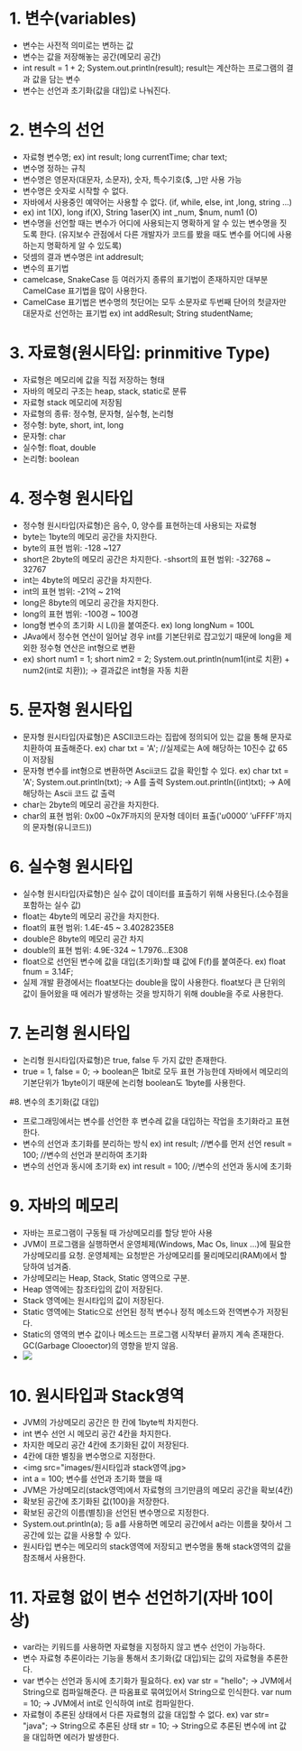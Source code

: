 # 1. 변수(variables)
- 변수는 사전적 의미로는 변하는 값
- 변수는 값을 저장해놓는 공간(메모리 공간)
- int result = 1 + 2;
  System.out.println(result);
  result는 계산하는 프로그램의 결과 값을 담는 변수
- 변수는 선언과 초기화(값을 대입)로 나눠진다.

# 2. 변수의 선언
- 자료형 변수명;
  ex) int result; long currentTime; char text;
- 변수명 정하는 규칙
 - 변수명은 영문자(대문자, 소문자), 숫자, 특수기호($, _)만 사용 가능
 - 변수명은 숫자로 시작할 수 없다.
 - 자바에서 사용중인 예약어는 사용할 수 없다. (if, while, else, int ,long, string ...)
 - ex) int 1(X), long if(X), String 1aser(X)
   int _num, $num, num1 (O)  
 - 변수명을 선언할 때는 변수가 어디에 사용되는지 명확하게 알 수 있는 변수명을 짓도록 한다. (유지보수 관점에서 다른 개발자가 코드를 봤을 때도 변수를 어디에 사용하는지 명확하게 알 수 있도록)
 - 덧셈의 결과 변수명은 int addresult;
 - 변수의 표기법
  - camelcase, SnakeCase 등 여러가지 종류의 표기법이 존재하지만 대부분 CamelCase 표기법을 많이 사용한다.
  - CamelCase 표기법은 변수명의 첫단어는 모두 소문자로 두번째 단어의 첫글자만 대문자로 선언하는 표기법 ex) int addResult;   String studentName;

# 3. 자료형(원시타입: prinmitive Type)
- 자료형은 메모리에 값을 직접 저장하는 형태
- 자바의 메모리 구조는 heap, stack, static로 분류
- 자료형 stack 메모리에 저장됨
- 자료형의 종류: 정수형, 문자형, 실수형, 논리형
- 정수형: byte, short, int, long
- 문자형: char
- 실수형: float, double
- 논리형: boolean

# 4. 정수형 원시타입
- 정수형 원시타입(자료형)은 음수, 0, 양수를 표현하는데 사용되는 자료형
- byte는 1byte의 메모리 공간을 차지한다.
- byte의 표현 범위: -128 ~127
- short은 2byte의 메모리 공간은 차지한다.
-shsort의 표현 범위: -32768 ~ 32767
- int는 4byte의 메모리 공간을 차지한다.
- int의 표현 범위: -21억 ~ 21억
- long은 8byte의 메모리 공간을 차지한다.
- long의 표현 범위: -100경 ~ 100경
- long형 변수의 초기화 시 L(l)을 붙여준다.  ex) long longNum = 100L 
- JAva에서 정수현 연산이 일어날 경우 int를 기본단위로 잡고있기 때문에 long을 제외한 정수형 연산은 int형으로 변환
 - ex) short num1 = 1;    short nim2 = 2;    System.out.println(num1(int로 치환) + num2(int로 치환));  -> 결과값은 int형을 자동 치환

# 5. 문자형 원시타입
- 문자형 원시타입(자료형)은 ASCII코드라는 집랍에 정의되어 있는 값을 통해 문자로 치환하여 표출해준다. ex) char txt = 'A'; //실제로는 A에 해당하는 10진수 값 65이 저장됨
- 문자형 변수를 int형으로 변환하면 Ascii코드 값을 확인할 수 있다. 
  ex) char txt = 'A';
     System.out.println(txt); -> A를 출력
     System.out.println((int)txt); -> A에 해당하는 Ascii 코드 값 출력
- char는 2byte의 메모리 공간을 차지한다.
- char의 표현 범위: 0x00 ~0x7F까지의 문자형 데이터 표출('$u0000' ~ '$uFFFF'까지의 문자형(유니코드))

# 6. 실수형 원시타입
- 실수형 원시타입(자료형)은 실수 값이 데이터를 표출하기 위해 사용된다.(소수점을 포함하는 실수 값)
- float는 4byte의 메모리 공간을 차지한다.
- float의 표현 범위: 1.4E-45 ~ 3.4028235E8
- double은 8byte의 메모리 공간 차지
- double의 표현 범위: 4.9E-324 ~ 1.7976...E308
- float으로 선언된 변수에 값을 대입(초기화)할 떄 값에 F(f)를 붙여준다.  ex) float fnum = 3.14F;
- 실제 개발 환경에서는 float보다는 double을 많이 사용한다. float보다 큰 단위의 값이 들어왔을 때 에러가 발생하는 것을 방지하기 위해 double을 주로 사용한다.

# 7. 논리형 원시타입
- 논리형 원시타입(자료형)은 true, false 두 가지 값만 존재한다.
- true = 1, false = 0; -> boolean은 1bit로 모두 표현 가능한데 자바에서 메모리의 기본단위가 1byte이기 때문에 논리형 boolean도 1byte를 사용한다.

#8. 변수의 초기화(값 대입)
- 프로그래밍에서는 변수를 선언한 후 변수레 값을 대입하는 작업을 초기화라고 표현한다.
- 변수의 선언과 초기화를 분리하는 방식 
  ex) int result; //변수를 먼저 선언
      result = 100; //변수의 선언과 분리하여 초기화
- 변수의 선언과 동시에 초기화
  ex) int result = 100; //변수의 선언과 동시에 초기화

# 9. 자바의 메모리
- 자바는 프로그램이 구동될 때 가상메모리를 할당 받아 사용
- JVM이 프로그램을 실행하면서 운영체제(Windows, Mac Os, linux ...)에 필요한 가상메모리를 요청. 운영체제는 요청받은 가상메모리를 물리메모리(RAM)에서 할당하여 넘겨줌.
- 가상메모리는 Heap, Stack, Static 영역으로 구분.
- Heap 영역에는 참조타입의 값이 저장된다.
- Stack 영역에는 원시타입의 값이 저장된다.
- Static 영역에는 Static으로 선언된 정적 변수나 정적 메소드와 전역변수가 저장된다.
- Static의 영역의 변수 값이나 메소드는 프로그램 시작부터 끝까지 계속 존재한다. GC(Garbage Clooector)의 영향을 받지 않음.
- <img src="images/JVM 가상메모리.jpg">

# 10. 원시타입과 Stack영역
- JVM의 가상메모리 공간은 한 칸에 1byte씩 차지한다.
- int 변수 선언 시 메모리 공간 4칸을 차지한다.
- 차지한 메모리 공간 4칸에 초기화된 값이 저장된다.
- 4칸에 대한 별칭을 변수명으로 지정한다.
- <img src="images/원시타입과 stack영역.jpg>
- int a = 100; 변수를 선언과 초기화 했을 때
- JVM은 가상메모리(stack영역)에서 자료형의 크기만큼의 메모리 공간을 확보(4칸)
- 확보된 공간에 초기화된 값(100)을 저장한다.
- 확보된 공간의 이름(별칭)을 선언된 변수명으로 지정한다.
- System.out.println(a); 등 a를 사용하면 메모리 공간에서 a라는 이름을 찾아서 그 공간에 있는 값을 사용할 수 있다.
- 원시타입 변수는 메모리의 stack영역에 저장되고 변수명을 통해 stack영역의 값을 참조해서 사용한다.

# 11. 자료형 없이 변수 선언하기(자바 10이상)
- var라는 키워드를 사용하면 자료형을 지정하지 않고 변수 선언이 가능하다.
- 변수 자료형 추론이라는 기능을 통해서 초기화(값 대입)되는 값의 자료형을 추론한다.
- var 변수는 선언과 동시에 초기화가 필요하다.
  ex) var str = "hello"; -> JVM에서 String으로 컴파일해준다. 큰 따옴표로 묶여있어서 String으로 인식한다.
      var num = 10; -> JVM에서 int로 인식하여 int로 컴파일한다.
- 자료형이 추론된 상태에서 다른 자료형의 값을 대입할 수 없다.
  ex) var str= "java"; -> String으로 추론된 상태
      str = 10; -> String으로 추론된 변수에 int 값을 대입하면 에러가 발생한다.
